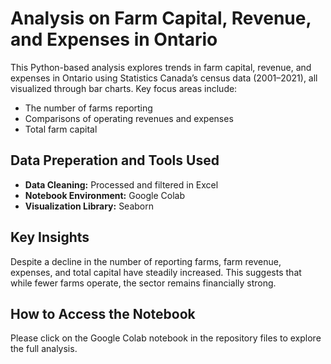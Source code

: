 # Analysis on Farm Capital, Revenue, and Expenses in Ontario 

This Python-based analysis explores trends in farm capital, revenue, and expenses in Ontario using Statistics Canada’s census data (2001–2021), all visualized through bar charts. Key focus areas include:

- The number of farms reporting
- Comparisons of operating revenues and expenses
- Total farm capital

## Data Preperation and Tools Used

- **Data Cleaning:** Processed and filtered in Excel
- **Notebook Environment:** Google Colab
- **Visualization Library:** Seaborn

## Key Insights
Despite a decline in the number of reporting farms, farm revenue, expenses, and total capital have steadily increased. This suggests that while fewer farms operate, the sector remains financially strong.

## How to Access the Notebook
Please click on the Google Colab notebook in the repository files to explore the full analysis.
